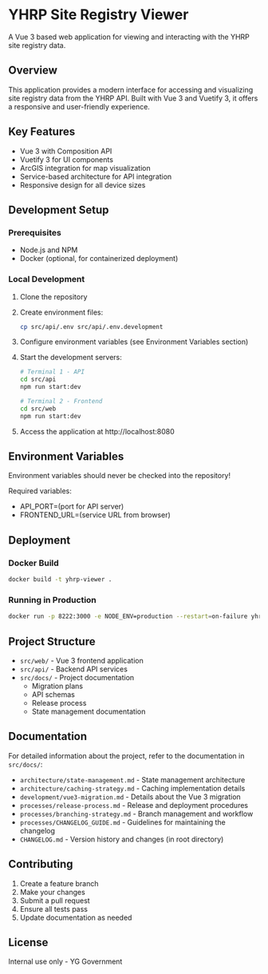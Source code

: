 # YHRP Site Registry Viewer

A Vue 3 based web application for viewing and interacting with the YHRP site registry data.

## Overview

This application provides a modern interface for accessing and visualizing site registry data from the YHRP API. Built with Vue 3 and Vuetify 3, it offers a responsive and user-friendly experience.

## Key Features

- Vue 3 with Composition API
- Vuetify 3 for UI components
- ArcGIS integration for map visualization
- Service-based architecture for API integration
- Responsive design for all device sizes

## Development Setup

### Prerequisites

- Node.js and NPM
- Docker (optional, for containerized deployment)

### Local Development

1. Clone the repository
2. Create environment files:
   ```bash
   cp src/api/.env src/api/.env.development
   ```
3. Configure environment variables (see Environment Variables section)
4. Start the development servers:

   ```bash
   # Terminal 1 - API
   cd src/api
   npm run start:dev

   # Terminal 2 - Frontend
   cd src/web
   npm run start:dev
   ```

5. Access the application at http://localhost:8080

## Environment Variables

Environment variables should never be checked into the repository!

Required variables:

- API_PORT=(port for API server)
- FRONTEND_URL=(service URL from browser)

## Deployment

### Docker Build

```bash
docker build -t yhrp-viewer .
```

### Running in Production

```bash
docker run -p 8222:3000 -e NODE_ENV=production --restart=on-failure yhrp-viewer
```

## Project Structure

- `src/web/` - Vue 3 frontend application
- `src/api/` - Backend API services
- `src/docs/` - Project documentation
  - Migration plans
  - API schemas
  - Release process
  - State management documentation

## Documentation

For detailed information about the project, refer to the documentation in `src/docs/`:

- `architecture/state-management.md` - State management architecture
- `architecture/caching-strategy.md` - Caching implementation details
- `development/vue3-migration.md` - Details about the Vue 3 migration
- `processes/release-process.md` - Release and deployment procedures
- `processes/branching-strategy.md` - Branch management and workflow
- `processes/CHANGELOG_GUIDE.md` - Guidelines for maintaining the changelog
- `CHANGELOG.md` - Version history and changes (in root directory)

## Contributing

1. Create a feature branch
2. Make your changes
3. Submit a pull request
4. Ensure all tests pass
5. Update documentation as needed

## License

Internal use only - YG Government
